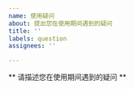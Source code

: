 ```yaml
---
name: 使用疑问
about: 提出您在使用期间遇到的疑问
title: ''
labels: question
assignees: ''

---
```


** 请描述您在使用期间遇到的疑问 **
